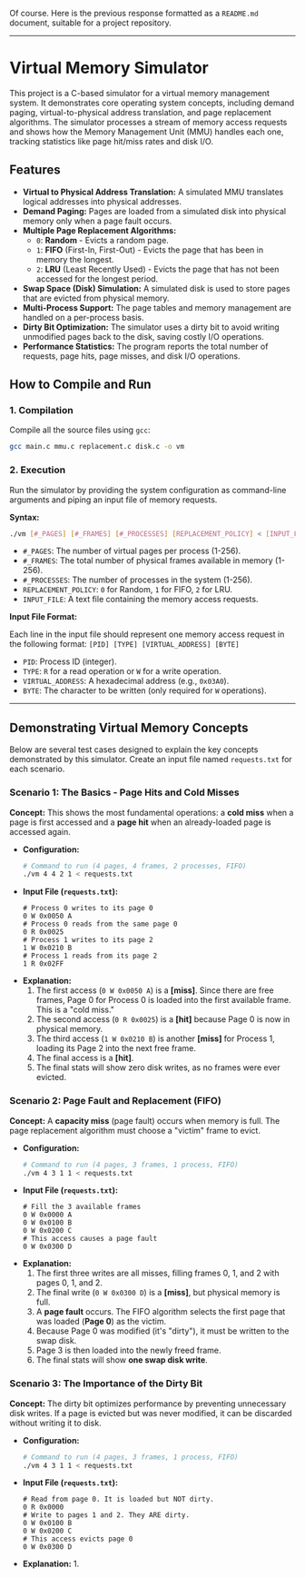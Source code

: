 Of course. Here is the previous response formatted as a `README.md` document, suitable for a project repository.

---

# Virtual Memory Simulator

This project is a C-based simulator for a virtual memory management system. It demonstrates core operating system concepts, including demand paging, virtual-to-physical address translation, and page replacement algorithms. The simulator processes a stream of memory access requests and shows how the Memory Management Unit (MMU) handles each one, tracking statistics like page hit/miss rates and disk I/O.

## Features

*   **Virtual to Physical Address Translation:** A simulated MMU translates logical addresses into physical addresses.
*   **Demand Paging:** Pages are loaded from a simulated disk into physical memory only when a page fault occurs.
*   **Multiple Page Replacement Algorithms:**
    *   `0`: **Random** - Evicts a random page.
    *   `1`: **FIFO** (First-In, First-Out) - Evicts the page that has been in memory the longest.
    *   `2`: **LRU** (Least Recently Used) - Evicts the page that has not been accessed for the longest period.
*   **Swap Space (Disk) Simulation:** A simulated disk is used to store pages that are evicted from physical memory.
*   **Multi-Process Support:** The page tables and memory management are handled on a per-process basis.
*   **Dirty Bit Optimization:** The simulator uses a dirty bit to avoid writing unmodified pages back to the disk, saving costly I/O operations.
*   **Performance Statistics:** The program reports the total number of requests, page hits, page misses, and disk I/O operations.

## How to Compile and Run

### 1. Compilation

Compile all the source files using `gcc`:

```bash
gcc main.c mmu.c replacement.c disk.c -o vm
```

### 2. Execution

Run the simulator by providing the system configuration as command-line arguments and piping an input file of memory requests.

**Syntax:**
```bash
./vm [#_PAGES] [#_FRAMES] [#_PROCESSES] [REPLACEMENT_POLICY] < [INPUT_FILE]
```

*   `#_PAGES`: The number of virtual pages per process (1-256).
*   `#_FRAMES`: The total number of physical frames available in memory (1-256).
*   `#_PROCESSES`: The number of processes in the system (1-256).
*   `REPLACEMENT_POLICY`: `0` for Random, `1` for FIFO, `2` for LRU.
*   `INPUT_FILE`: A text file containing the memory access requests.

**Input File Format:**

Each line in the input file should represent one memory access request in the following format:
`[PID] [TYPE] [VIRTUAL_ADDRESS] [BYTE]`

*   `PID`: Process ID (integer).
*   `TYPE`: `R` for a read operation or `W` for a write operation.
*   `VIRTUAL_ADDRESS`: A hexadecimal address (e.g., `0x03A0`).
*   `BYTE`: The character to be written (only required for `W` operations).

---

## Demonstrating Virtual Memory Concepts

Below are several test cases designed to explain the key concepts demonstrated by this simulator. Create an input file named `requests.txt` for each scenario.

### Scenario 1: The Basics - Page Hits and Cold Misses

**Concept:** This shows the most fundamental operations: a **cold miss** when a page is first accessed and a **page hit** when an already-loaded page is accessed again.

*   **Configuration:**
    ```bash
    # Command to run (4 pages, 4 frames, 2 processes, FIFO)
    ./vm 4 4 2 1 < requests.txt
    ```
*   **Input File (`requests.txt`):**
    ```
    # Process 0 writes to its page 0
    0 W 0x0050 A
    # Process 0 reads from the same page 0
    0 R 0x0025
    # Process 1 writes to its page 2
    1 W 0x0210 B
    # Process 1 reads from its page 2
    1 R 0x02FF
    ```
*   **Explanation:**
    1.  The first access (`0 W 0x0050 A`) is a **[miss]**. Since there are free frames, Page 0 for Process 0 is loaded into the first available frame. This is a "cold miss."
    2.  The second access (`0 R 0x0025`) is a **[hit]** because Page 0 is now in physical memory.
    3.  The third access (`1 W 0x0210 B`) is another **[miss]** for Process 1, loading its Page 2 into the next free frame.
    4.  The final access is a **[hit]**.
    5.  The final stats will show zero disk writes, as no frames were ever evicted.

### Scenario 2: Page Fault and Replacement (FIFO)

**Concept:** A **capacity miss** (page fault) occurs when memory is full. The page replacement algorithm must choose a "victim" frame to evict.

*   **Configuration:**
    ```bash
    # Command to run (4 pages, 3 frames, 1 process, FIFO)
    ./vm 4 3 1 1 < requests.txt
    ```
*   **Input File (`requests.txt`):**
    ```
    # Fill the 3 available frames
    0 W 0x0000 A
    0 W 0x0100 B
    0 W 0x0200 C
    # This access causes a page fault
    0 W 0x0300 D
    ```
*   **Explanation:**
    1.  The first three writes are all misses, filling frames 0, 1, and 2 with pages 0, 1, and 2.
    2.  The final write (`0 W 0x0300 D`) is a **[miss]**, but physical memory is full.
    3.  A **page fault** occurs. The FIFO algorithm selects the first page that was loaded (**Page 0**) as the victim.
    4.  Because Page 0 was modified (it's "dirty"), it must be written to the swap disk.
    5.  Page 3 is then loaded into the newly freed frame.
    6.  The final stats will show **one swap disk write**.

### Scenario 3: The Importance of the Dirty Bit

**Concept:** The dirty bit optimizes performance by preventing unnecessary disk writes. If a page is evicted but was never modified, it can be discarded without writing it to disk.

*   **Configuration:**
    ```bash
    # Command to run (4 pages, 3 frames, 1 process, FIFO)
    ./vm 4 3 1 1 < requests.txt
    ```
*   **Input File (`requests.txt`):**
    ```
    # Read from page 0. It is loaded but NOT dirty.
    0 R 0x0000
    # Write to pages 1 and 2. They ARE dirty.
    0 W 0x0100 B
    0 W 0x0200 C
    # This access evicts page 0
    0 W 0x0300 D
    ```
*   **Explanation:**
    1.  
